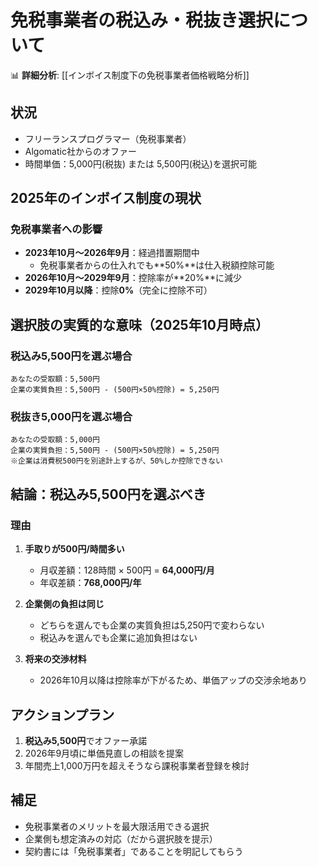 # 免税事業者の税込み・税抜き選択について

📊 **詳細分析**: [[インボイス制度下の免税事業者価格戦略分析]]

## 状況
- フリーランスプログラマー（免税事業者）
- Algomatic社からのオファー
- 時間単価：5,000円(税抜) または 5,500円(税込)を選択可能

## 2025年のインボイス制度の現状

### 免税事業者への影響
- **2023年10月〜2026年9月**：経過措置期間中
  - 免税事業者からの仕入れでも**50%**は仕入税額控除可能
- **2026年10月〜2029年9月**：控除率が**20%**に減少
- **2029年10月以降**：控除**0%**（完全に控除不可）

## 選択肢の実質的な意味（2025年10月時点）

### 税込み5,500円を選ぶ場合
```
あなたの受取額：5,500円
企業の実質負担：5,500円 - (500円×50%控除) = 5,250円
```

### 税抜き5,000円を選ぶ場合
```
あなたの受取額：5,000円
企業の実質負担：5,500円 - (500円×50%控除) = 5,250円
※企業は消費税500円を別途計上するが、50%しか控除できない
```

## 結論：税込み5,500円を選ぶべき

### 理由
1. **手取りが500円/時間多い**
   - 月収差額：128時間 × 500円 = **64,000円/月**
   - 年収差額：**768,000円/年**

2. **企業側の負担は同じ**
   - どちらを選んでも企業の実質負担は5,250円で変わらない
   - 税込みを選んでも企業に追加負担はない

3. **将来の交渉材料**
   - 2026年10月以降は控除率が下がるため、単価アップの交渉余地あり

## アクションプラン
1. **税込み5,500円**でオファー承諾
2. 2026年9月頃に単価見直しの相談を提案
3. 年間売上1,000万円を超えそうなら課税事業者登録を検討

## 補足
- 免税事業者のメリットを最大限活用できる選択
- 企業側も想定済みの対応（だから選択肢を提示）
- 契約書には「免税事業者」であることを明記してもらう